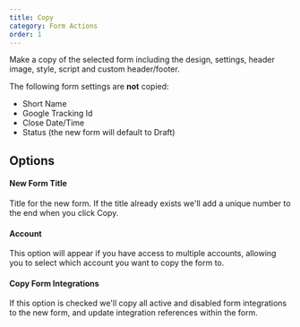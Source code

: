 ```yaml
---
title: Copy
category: Form Actions
order: 1
---
```


Make a copy of the selected form including the design, settings, header image, style, script and custom header/footer.

The following form settings are **not** copied:

* Short Name
* Google Tracking Id
* Close Date/Time
* Status (the new form will default to Draft)

## Options

#### New Form Title
Title for the new form. If the title already exists we'll add a unique number to the end when you click Copy.

#### Account
This option will appear if you have access to multiple accounts, allowing you to select which account you want to copy the form to.

#### Copy Form Integrations
If this option is checked we'll copy all active and disabled form integrations to the new form, and update integration references within the form.
